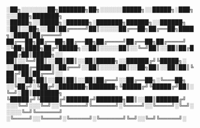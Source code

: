 
░██╗░░░░░░░██╗███████╗██╗░░░░░░█████╗░░█████╗░███╗░░░███╗███████╗  ░█████╗░░█████╗░██████╗░███████╗██████╗░░██████╗
░██║░░██╗░░██║██╔════╝██║░░░░░██╔══██╗██╔══██╗████╗░████║██╔════╝  ██╔══██╗██╔══██╗██╔══██╗██╔════╝██╔══██╗██╔════╝
░╚██╗████╗██╔╝█████╗░░██║░░░░░██║░░╚═╝██║░░██║██╔████╔██║█████╗░░  ██║░░╚═╝██║░░██║██║░░██║█████╗░░██████╔╝╚█████╗░
░░████╔═████║░██╔══╝░░██║░░░░░██║░░██╗██║░░██║██║╚██╔╝██║██╔══╝░░  ██║░░██╗██║░░██║██║░░██║██╔══╝░░██╔══██╗░╚═══██╗
░░╚██╔╝░╚██╔╝░███████╗███████╗╚█████╔╝╚█████╔╝██║░╚═╝░██║███████╗  ╚█████╔╝╚█████╔╝██████╔╝███████╗██║░░██║██████╔╝
░░░╚═╝░░░╚═╝░░╚══════╝╚══════╝░╚════╝░░╚════╝░╚═╝░░░░░╚═╝╚══════╝  ░╚════╝░░╚════╝░╚═════╝░╚══════╝╚═╝░░╚═╝╚═════╝░
